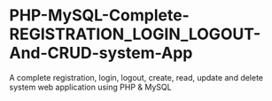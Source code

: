 # PHP-MySQL-Complete-REGISTRATION_LOGIN_LOGOUT-And-CRUD-system-App
A complete registration, login,  logout, create, read, update and delete system web application using PHP &amp; MySQL
